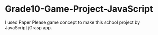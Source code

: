 # Grade10-Game-Project-JavaScript
I used Paper Please game concept to make this school project by JavaScript jGrasp app.

